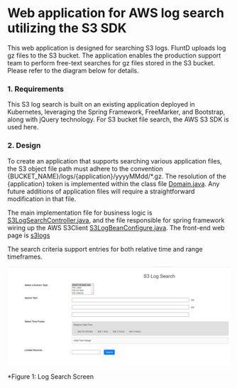 # Web application for AWS log search utilizing the S3 SDK

This web application is designed for searching S3 logs. FluntD uploads log gz files to the S3 bucket. The application enables the production support team to perform free-text searches for gz files stored in the S3 bucket. Please refer to the diagram below for details.

### 1. Requirements
This S3 log search is built on an existing application deployed in Kubernetes, leveraging the Spring Framework, FreeMarker, and Bootstrap, along with jQuery technology. For S3 bucket file search, the AWS S3 SDK is used here.

### 2. Design
To create an application that supports searching various application files, the S3 object file path must adhere to the convention {BUCKET_NAME}/logs/{application}/yyyyMMdd/*.gz. The resolution of the {application} token is implemented within the class file [Domain.java](src/main/java/pax/tecs/psconfig/web/record/Domain.java). Any future additions of application files will require a straightforward modification in that file.

The main implementation file for business logic is [S3LogSearchController.java](src/main/java/pax/tecs/psconfig/web/controller/S3LogController.java), and the file responsible for spring framework wiring up the AWS S3Client [S3LogBeanConfigure.java](src/main/java/pax/tecs/ws/config/S3LogBeanConfigure.java). The front-end web page is [s3logs](src\main\resources\templates\s3logs.ftlh) 

The search criteria support entries for both relative time and range timeframes.


![Step Function](img/relativeTime.PNG)

*Figure 1: Log Search Screen

